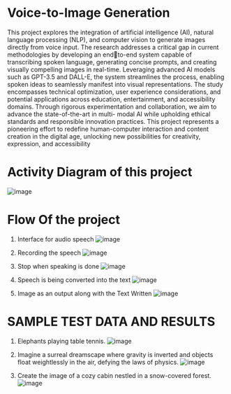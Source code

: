 # Voice-to-Image Generation

This project explores the integration of artificial intelligence (AI), natural language
processing (NLP), and computer vision to generate images directly from voice input. The research addresses a critical gap in current methodologies by developing an endto-end system capable of transcribing spoken language, generating concise prompts, and creating visually compelling images in real-time. Leveraging advanced AI models
such as GPT-3.5 and DALL-E, the system streamlines the process, enabling spoken
ideas to seamlessly manifest into visual representations. The study encompasses
technical optimization, user experience considerations, and potential applications
across education, entertainment, and accessibility domains. Through rigorous
experimentation and collaboration, we aim to advance the state-of-the-art in multi- modal AI while upholding ethical standards and responsible innovation practices. This
project represents a pioneering effort to redefine human-computer interaction and
content creation in the digital age, unlocking new possibilities for creativity, expression, and accessibility

# Activity Diagram of this project

![image](https://github.com/29Shivani/Converter---From-Voice-To-Image/assets/74962213/ac9cd9f9-9183-427d-8268-0b3acfb3a952)

# Flow Of the project

1. Interface for audio speech
![image](https://github.com/29Shivani/Converter---From-Voice-To-Image/assets/74962213/20ffb839-1766-4a7a-b23b-3bbf6ed7f421)

2. Recording the speech
![image](https://github.com/29Shivani/Converter---From-Voice-To-Image/assets/74962213/f28c932e-c3c1-47e3-bfc0-df0cc66c3e28)

3. Stop when speaking is done
![image](https://github.com/29Shivani/Converter---From-Voice-To-Image/assets/74962213/3d5a757e-e220-4e4c-bb84-41d9419d48e8)

4. Speech is being converted into the text
![image](https://github.com/29Shivani/Converter---From-Voice-To-Image/assets/74962213/fcd74c27-5b50-416d-af79-05e4cc7c4759)

5. Image as an output along with the Text Written
![image](https://github.com/29Shivani/Converter---From-Voice-To-Image/assets/74962213/c2ed5ead-f0d0-4bf9-b50f-f9083d845cdc)

# SAMPLE TEST DATA AND RESULTS

1. Elephants playing table tennis.
![image](https://github.com/29Shivani/Converter---From-Voice-To-Image/assets/74962213/4ccb8427-5fe6-46bf-90d1-d85616eaf540)

2. Imagine a surreal dreamscape where gravity is inverted and objects float
weightlessly in the air, defying the laws of physics.
![image](https://github.com/29Shivani/Converter---From-Voice-To-Image/assets/74962213/d2e50384-b78e-45e9-a85d-0a56a8b4b71e)

3. Create the image of a cozy cabin nestled in a snow-covered forest.
![image](https://github.com/29Shivani/Converter---From-Voice-To-Image/assets/74962213/8a827cff-7649-4d62-a790-053694776a95)




